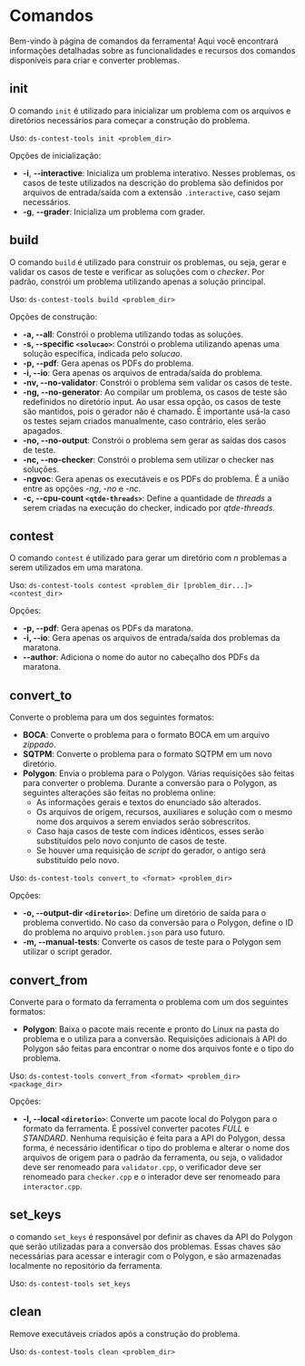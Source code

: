 # Comandos

Bem-vindo à página de comandos da ferramenta! Aqui você encontrará informações detalhadas sobre as funcionalidades e recursos dos comandos disponíveis para criar e converter problemas. 

## init

O comando `init` é utilizado para inicializar um problema com os arquivos e diretórios necessários para começar a construção do problema.

Uso: `ds-contest-tools init <problem_dir>`

Opções de inicialização:

- **-i**, **--interactive**: Inicializa um problema interativo. Nesses problemas, os casos de teste utilizados na descrição do problema são definidos por arquivos de entrada/saída com a extensão `.interactive`, caso sejam necessários.
- **-g**, **--grader**: Inicializa um problema com grader.

## build

O comando `build` é utilizado para construir os problemas, ou seja, gerar e validar os casos de teste e verificar as soluções com o *checker*. Por padrão, constrói um problema utilizando apenas a solução principal.

Uso: `ds-contest-tools build <problem_dir>`

Opções de construção:

- **-a, --all**: Constrói o problema utilizando todas as soluções.
- **-s, --specific `<solucao>`**: Constrói o problema utilizando apenas uma solução específica, indicada pelo *solucao*.
- **-p, --pdf**: Gera apenas os PDFs do problema.
- **-i, --io**: Gera apenas os arquivos de entrada/saída do problema.
- **-nv, --no-validator**: Constrói o problema sem validar os casos de teste.
- **-ng, --no-generator**: Ao compilar um problema, os casos de teste são redefinidos no diretório input. Ao usar essa opção, os casos de teste são mantidos, pois o gerador não é chamado. É importante usá-la caso os testes sejam criados manualmente, caso contrário, eles serão apagados.
- **-no, --no-output**: Constrói o problema sem gerar as saídas dos casos de teste.
- **-nc, --no-checker**: Constrói o problema sem utilizar o checker nas soluções.
- **-ngvoc**: Gera apenas os executáveis e os PDFs do problema. É a união entre as opções *-ng*, *-no* e *-nc*.
- **-c, --cpu-count `<qtde-threads>`**: Define a quantidade de *threads* a serem criadas na execução do checker, indicado por *qtde-threads*.

## contest

O comando `contest` é utilizado para gerar um diretório com *n* problemas a serem utilizados em uma maratona. 

Uso: `ds-contest-tools contest <problem_dir [problem_dir...]> <contest_dir>`

Opções:

- **-p, --pdf**: Gera apenas os PDFs da maratona.
- **-i, --io**: Gera apenas os arquivos de entrada/saída dos problemas da maratona.
- **--author**: Adiciona o nome do autor no cabeçalho dos PDFs da maratona.

## convert_to

Converte o problema para um dos seguintes formatos:

- **BOCA**: Converte o problema para o formato BOCA em um arquivo *zippado*.
- **SQTPM**: Converte o problema para o formato SQTPM em um novo diretório.
- **Polygon**: Envia o problema para o Polygon. Várias requisições são feitas para converter o problema. Durante a conversão para o Polygon, as seguintes alterações são feitas no problema online:
    - As informações gerais e textos do enunciado são alterados.
    - Os arquivos de origem, recursos, auxiliares e solução com o mesmo nome dos arquivos a serem enviados serão sobrescritos.
    - Caso haja casos de teste com índices idênticos, esses serão substituídos pelo novo conjunto de casos de teste.
    - Se houver uma requisição de *script* do gerador, o antigo será substituído pelo novo.

Uso: `ds-contest-tools convert_to <format> <problem_dir>`

Opções:

- **-o, --output-dir `<diretorio>`**: Define um diretório de saída para o problema convertido. No caso da conversão para o Polygon, define o ID do problema no arquivo `problem.json` para uso futuro.
- **-m, --manual-tests**: Converte os casos de teste para o Polygon sem utilizar o script gerador.

## convert_from

Converte para o formato da ferramenta o problema com um dos seguintes formatos:

- **Polygon**: Baixa o pacote mais recente e pronto do Linux na pasta do problema e o utiliza para a conversão. Requisições adicionais à API do Polygon são feitas para encontrar o nome dos arquivos fonte e o tipo do problema.

Uso: `ds-contest-tools convert_from <format> <problem_dir> <package_dir>`

Opções:

- **-l, --local `<diretorio>`**: Converte um pacote local do Polygon para o formato da ferramenta. É possível converter pacotes *FULL* e *STANDARD*. Nenhuma requisição é feita para a API do Polygon, dessa forma, é necessário identificar o tipo do problema e alterar o nome dos arquivos de origem para o padrão da ferramenta, ou seja, o validador deve ser renomeado para `validator.cpp`, o verificador deve ser renomeado para `checker.cpp` e o interador deve ser renomeado para `interactor.cpp`.

## set_keys

o comando `set_keys` é responsável por definir as chaves da API do Polygon que serão utilizadas para a conversão dos problemas. Essas chaves são necessárias para acessar e interagir com o Polygon, e são armazenadas localmente no repositório da ferramenta.

Uso: `ds-contest-tools set_keys`

## clean

Remove executáveis ​​criados após a construção do problema.

Uso: `ds-contest-tools clean <problem_dir>`
